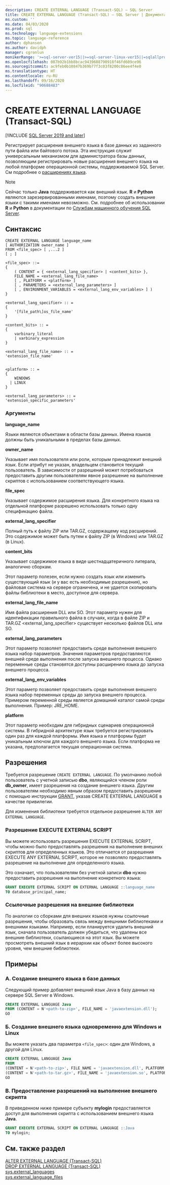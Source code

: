```yaml
---
description: CREATE EXTERNAL LANGUAGE (Transact-SQL) — SQL Server
title: CREATE EXTERNAL LANGUAGE (Transact-SQL) — SQL Server | Документация Майкрософт
ms.custom: ''
ms.date: 04/03/2020
ms.prod: sql
ms.technology: language-extensions
ms.topic: language-reference
author: dphansen
ms.author: davidph
manager: cgronlun
monikerRange: '>=sql-server-ver15||>=sql-server-linux-ver15||=sqlallproducts-allversions'
ms.openlocfilehash: 087b92b1bb8bcac9439688790918f46fd609ce96
ms.sourcegitcommit: ac9feb0b10847b369b77f3c03f8200c86ee4f4e0
ms.translationtype: HT
ms.contentlocale: ru-RU
ms.lasthandoff: 09/16/2020
ms.locfileid: "90688483"
---
```

# <a name="create-external-language-transact-sql"></a>CREATE EXTERNAL LANGUAGE (Transact-SQL)
[!INCLUDE [SQL Server 2019 and later](../../includes/applies-to-version/sqlserver2019.md)]

Регистрирует расширения внешнего языка в базе данных из заданного пути файла или байтового потока. Эта инструкция служит универсальным механизмом для администратора базы данных, позволяющим регистрировать новые расширения внешнего языка на любой платформе операционной системы, поддерживаемой SQL Server. См подробнее о [расширениях языка](https://docs.microsoft.com/sql/language-extensions/language-extensions-overview).

> [!NOTE]
> Сейчас только **Java** поддерживается как внешний язык. **R** и **Python** являются зарезервированными именами, поэтому создать внешние языки с такими именами невозможно. См. подробнее об использовании **R** и **Python** в документации по [Службам машинного обучения SQL Server](https://docs.microsoft.com/sql/machine-learning/).

## <a name="syntax"></a>Синтаксис

```syntaxsql
CREATE EXTERNAL LANGUAGE language_name  
[ AUTHORIZATION owner_name ]  
FROM <file_spec> [ ,...2 ]  
[ ; ]  

<file_spec> ::=  
{
    ( CONTENT = { <external_lang_specifier> | <content_bits> },
    FILE_NAME = <external_lang_file_name>
    [ , PLATFORM = <platform> ]
    [ , PARAMETERS = <external_lang_parameters> ]
    [ , ENVIRONMENT_VARIABLES = <external_lang_env_variables> ] )
}

<external_lang_specifier> :: =  
{
    '[file_path\]os_file_name'  
}

<content_bits> :: =  
{
    varbinary_literal
    | varbinary_expression
}

<external_lang_file_name> :: =  
'extension_file_name'


<platform> :: =
{
    WINDOWS
  | LINUX
}

<external_lang_parameters> :: =  
'extension_specific_parameters'
```

### <a name="arguments"></a>Аргументы

**language_name**

Языки являются объектами в области базы данных. Имена языков должны быть уникальными в пределах базы данных.

**owner_name**

Указывает имя пользователя или роли, которым принадлежит внешний язык. Если атрибут не указан, владельцем становится текущий пользователь. В зависимости от разрешений может потребоваться предоставить другим пользователям явное разрешение на выполнение скриптов с использованием соответствующего языка.

**file_spec**

Указывает содержимое расширения языка. Для конкретного языка на отдельной платформе разрешено использовать только одну спецификацию файла.

**external_lang_specifier**

Полный путь к файлу ZIP или TAR.GZ, содержащему код расширений. Это содержимое может быть путем к файлу ZIP (в Windows) или TAR.GZ (в Linux).

**content_bits**

Указывает содержимое языка в виде шестнадцатеричного литерала, аналогично сборкам.

Этот параметр полезен, если нужно создать язык или изменить существующий язык (и у вас есть необходимые разрешения), но файловая система на сервере ограничена, и не удается скопировать файлы библиотеки в место, доступное для сервера.

**external_lang_file_name**

Имя файла расширения DLL или SO. Этот параметр нужен для идентификации правильного файла в случаях, когда в файле ZIP и TAR.GZ <external_lang_specifier> существует несколько файлов DLL или SO.

**external_lang_parameters**

Этот параметр позволяет предоставить среде выполнения внешнего языка набор параметров. Значения параметров предоставляются внешней среде выполнения после запуска внешнего процесса. Однако переменные среды становятся доступны расширению языка до запуска внешнего процесса.

**external_lang_env_variables**

Этот параметр позволяет предоставить среде выполнения внешнего языка набор переменных среды до запуска внешнего процесса. Примером переменной среды является домашний каталог самой среды выполнения. Пример: JRE_HOME.

**platform**

Этот параметр необходим для гибридных сценариев операционной системы. В гибридной архитектуре язык требуется регистрировать один раз для каждой платформы. Имя языка и платформы будет уникальным ключом для каждого внешнего языка. Если платформа не указана, предполагается текущая операционная система.

## <a name="permissions"></a>Разрешения

Требуется разрешение `CREATE EXTERNAL LANGUAGE`. По умолчанию любой пользователь с учетной записью **dbo**, являющийся членом роли **db_owner**, имеет разрешения на создание внешнего языка. Другим пользователям необходимо явным образом предоставить разрешение с помощью инструкции [GRANT](https://docs.microsoft.com/sql/t-sql/statements/grant-database-permissions-transact-sql), указав CREATE EXTERNAL LANGUAGE в качестве привилегии.

Для изменения библиотеки требуется отдельное разрешение `ALTER ANY EXTERNAL LANGUAGE`.

### <a name="execute-external-script-permission"></a>Разрешение EXECUTE EXTERNAL SCRIPT

Вы можете использовать разрешения EXECUTE EXTERNAL SCRIPT, чтобы можно было предоставлять разрешения на выполнение внешних скриптов для определенных языков. Это отличается от разрешения EXECUTE ANY EXTERNAL SCRIPT, которое не позволяло предоставлять разрешение на выполнение для определенного языка.

Это означает, что пользователям без учетной записи **dbo** нужно предоставить разрешения на выполнение конкретного языка:

```sql
GRANT EXECUTE EXTERNAL SCRIPT ON EXTERNAL LANGUAGE ::language_name 
TO database_principal_name;
```

### <a name="reference-permissions-to-external-libraries"></a>Ссылочные разрешения на внешние библиотеки

По аналогии со сборками для внешних языков нужны ссылочные разрешения, чтобы образовать связь между внешними библиотеками и внешними языками. Например, если планируется удалить внешний язык, сначала пользователь должен убедиться, что удалены все внешние библиотеки, ссылающиеся на этот язык. Вы можете просмотреть внешний язык в иерархии как объект более высокого уровня, чем внешние библиотеки.

## <a name="examples"></a>Примеры

### <a name="a-create-an-external-language-in-a-database"></a>A. Создание внешнего языка в базе данных  

Следующий пример добавляет внешний язык Java в базу данных на сервере SQL Server в Windows.

```sql
CREATE EXTERNAL LANGUAGE Java 
FROM (CONTENT = N'<path-to-zip>', FILE_NAME = 'javaextension.dll');
GO
```

### <a name="b-create-an-external-language-for-both-windows-and-linux"></a>Б. Создание внешнего языка одновременно для Windows и Linux

Вы можете указать два параметра `<file_spec>`: один для Windows, а другой для Linux.

```sql
CREATE EXTERNAL LANGUAGE Java
FROM
(CONTENT = N'<path-to-zip>', FILE_NAME = 'javaextension.dll', PLATFORM = WINDOWS),
(CONTENT = N'<path-to-tar.gz>', FILE_NAME = 'javaextension.so', PLATFORM = LINUX);
GO
```
### <a name="c-grant-permissions-to-execute-external-script"></a>В. Предоставление разрешений на выполнение внешнего скрипта

В приведенном ниже примере субъекту **mylogin** предоставляется доступ для выполнения скрипта с использованием внешнего языка **Java**.

```sql
GRANT EXECUTE EXTERNAL SCRIPT ON EXTERNAL LANGUAGE ::Java 
TO mylogin;
```


## <a name="see-also"></a>См. также раздел

[ALTER EXTERNAL LANGUAGE (Transact-SQL)](alter-external-language-transact-sql.md)  
[DROP EXTERNAL LANGUAGE (Transact-SQL)](drop-external-language-transact-sql.md)  
[sys.external_languages](../../relational-databases/system-catalog-views/sys-external-languages-transact-sql.md)  
[sys.external_language_files](../../relational-databases/system-catalog-views/sys-external-language-files-transact-sql.md)  
